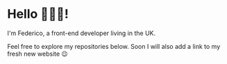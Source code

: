 # Hello 👨🏼‍💻!

I'm Federico, a front-end developer living in the UK.

Feel free to explore my repositories below.
Soon I will also add a link to my fresh new website 😉
